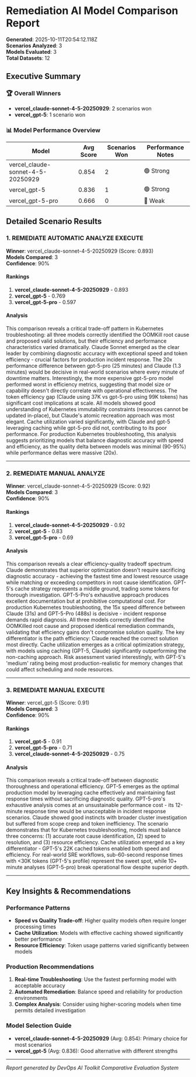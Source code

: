 # Remediation AI Model Comparison Report

**Generated**: 2025-10-11T20:54:12.118Z  
**Scenarios Analyzed**: 3  
**Models Evaluated**: 3  
**Total Datasets**: 12

## Executive Summary

### 🏆 Overall Winners
- **vercel_claude-sonnet-4-5-20250929**: 2 scenarios won
- **vercel_gpt-5**: 1 scenario won

### 📊 Model Performance Overview
| Model | Avg Score | Scenarios Won | Performance Notes |
|-------|-----------|---------------|-------------------|
| vercel_claude-sonnet-4-5-20250929 | 0.854 | 2 | 🟢 Strong |
| vercel_gpt-5 | 0.836 | 1 | 🟢 Strong |
| vercel_gpt-5-pro | 0.666 | 0 | 🔴 Weak |

## Detailed Scenario Results

### 1. REMEDIATE AUTOMATIC ANALYZE EXECUTE

**Winner**: vercel_claude-sonnet-4-5-20250929 (Score: 0.893)  
**Models Compared**: 3  
**Confidence**: 90%

#### Rankings
1. **vercel_claude-sonnet-4-5-20250929** - 0.893
2. **vercel_gpt-5** - 0.769
3. **vercel_gpt-5-pro** - 0.597

#### Analysis
This comparison reveals a critical trade-off pattern in Kubernetes troubleshooting: all three models correctly identified the OOMKill root cause and proposed valid solutions, but their efficiency and performance characteristics varied dramatically. Claude Sonnet emerged as the clear leader by combining diagnostic accuracy with exceptional speed and token efficiency - crucial factors for production incident response. The 20x performance difference between gpt-5-pro (25 minutes) and Claude (1.3 minutes) would be decisive in real-world scenarios where every minute of downtime matters. Interestingly, the more expensive gpt-5-pro model performed worst in efficiency metrics, suggesting that model size or capability doesn't directly correlate with operational effectiveness. The token efficiency gap (Claude using 37K vs gpt-5-pro using 99K tokens) has significant cost implications at scale. All models showed good understanding of Kubernetes immutability constraints (resources cannot be updated in-place), but Claude's atomic recreation approach was most elegant. Cache utilization varied significantly, with Claude and gpt-5 leveraging caching while gpt-5-pro did not, contributing to its poor performance. For production Kubernetes troubleshooting, this analysis suggests prioritizing models that balance diagnostic accuracy with speed and efficiency, as the quality delta between models was minimal (90-95%) while performance deltas were massive (20x).

---

### 2. REMEDIATE MANUAL ANALYZE

**Winner**: vercel_claude-sonnet-4-5-20250929 (Score: 0.92)  
**Models Compared**: 3  
**Confidence**: 90%

#### Rankings
1. **vercel_claude-sonnet-4-5-20250929** - 0.92
2. **vercel_gpt-5** - 0.83
3. **vercel_gpt-5-pro** - 0.69

#### Analysis
This comparison reveals a clear efficiency-quality tradeoff spectrum. Claude demonstrates that superior optimization doesn't require sacrificing diagnostic accuracy - achieving the fastest time and lowest resource usage while matching or exceeding competitors in root cause identification. GPT-5's cache strategy represents a middle ground, trading some tokens for thorough investigation. GPT-5-Pro's exhaustive approach produces excellent documentation but at prohibitive computational cost. For production Kubernetes troubleshooting, the 15x speed difference between Claude (31s) and GPT-5-Pro (488s) is decisive - incident response demands rapid diagnosis. All three models correctly identified the OOMKilled root cause and proposed identical remediation commands, validating that efficiency gains don't compromise solution quality. The key differentiator is the path efficiency: Claude reached the correct solution most directly. Cache utilization emerges as a critical optimization strategy, with models using caching (GPT-5, Claude) significantly outperforming the non-caching approach. Risk assessment varied interestingly, with GPT-5's 'medium' rating being most production-realistic for memory changes that could affect scheduling and node resources.

---

### 3. REMEDIATE MANUAL EXECUTE

**Winner**: vercel_gpt-5 (Score: 0.91)  
**Models Compared**: 3  
**Confidence**: 90%

#### Rankings
1. **vercel_gpt-5** - 0.91
2. **vercel_gpt-5-pro** - 0.71
3. **vercel_claude-sonnet-4-5-20250929** - 0.75

#### Analysis
This comparison reveals a critical trade-off between diagnostic thoroughness and operational efficiency. GPT-5 emerges as the optimal production model by leveraging cache effectively and maintaining fast response times without sacrificing diagnostic quality. GPT-5-pro's exhaustive analysis comes at an unsustainable performance cost - its 12-minute response time would be unacceptable in incident response scenarios. Claude showed good instincts with broader cluster investigation but suffered from scope creep and token inefficiency. The scenario demonstrates that for Kubernetes troubleshooting, models must balance three concerns: (1) accurate root cause identification, (2) speed to resolution, and (3) resource efficiency. Cache utilization emerged as a key differentiator - GPT-5's 22K cached tokens enabled both speed and efficiency. For real-world SRE workflows, sub-60-second response times with <30K tokens (GPT-5's profile) represent the sweet spot, while 10+ minute analyses (GPT-5-pro) break operational flow despite superior depth.

---

## Key Insights & Recommendations

### Performance Patterns
- **Speed vs Quality Trade-off**: Higher quality models often require longer processing times
- **Cache Utilization**: Models with effective caching showed significantly better performance
- **Resource Efficiency**: Token usage patterns varied significantly between models

### Production Recommendations
1. **Real-time Troubleshooting**: Use the fastest performing model with acceptable accuracy
2. **Automated Remediation**: Balance speed and reliability for production environments  
3. **Complex Analysis**: Consider using higher-scoring models when time permits detailed investigation

### Model Selection Guide
- **vercel_claude-sonnet-4-5-20250929** (Avg: 0.854): Primary choice for most scenarios
- **vercel_gpt-5** (Avg: 0.836): Good alternative with different strengths

---
*Report generated by DevOps AI Toolkit Comparative Evaluation System*
